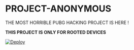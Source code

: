 # PROJECT-ANONYMOUS

THE MOST HORRIBLE PUBG HACKING PROJECT IS HERE !

**THIS PROJECT IS ONLY FOR ROOTED DEVICES**

[![Deploy](https://telegra.ph/file/7ca5bc0f3e72ac82edb1f.jpg)](https://google.com)
